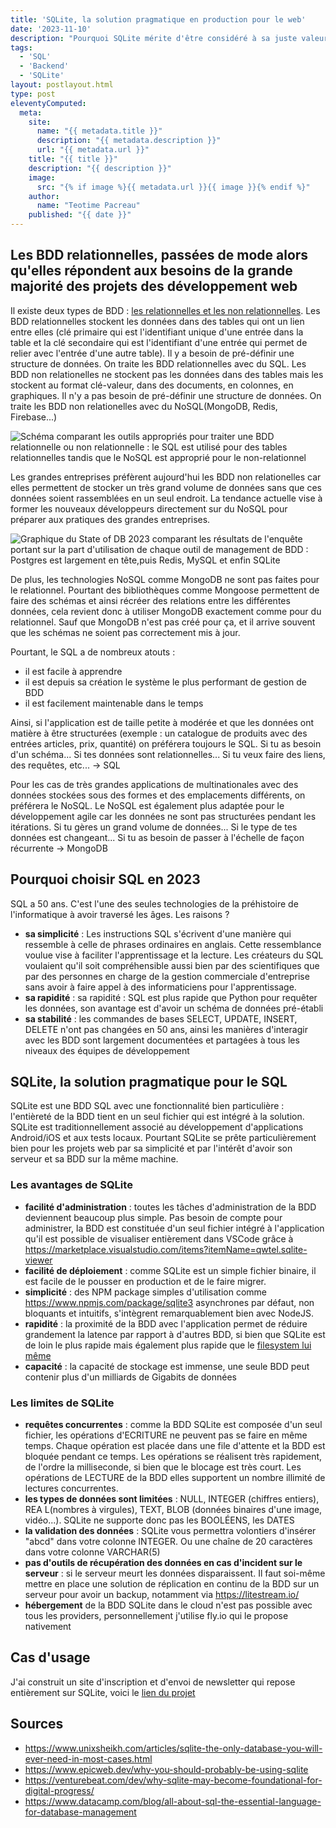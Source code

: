 ```yaml
---
title: 'SQLite, la solution pragmatique en production pour le web'
date: '2023-11-10'
description: "Pourquoi SQLite mérite d'être considéré à sa juste valeur pour les projets de développement web."
tags: 
  - 'SQL'
  - 'Backend'
  - 'SQLite'
layout: postlayout.html
type: post
eleventyComputed:
  meta:
    site:
      name: "{{ metadata.title }}"
      description: "{{ metadata.description }}"
      url: "{{ metadata.url }}"
    title: "{{ title }}"
    description: "{{ description }}"
    image:
      src: "{% if image %}{{ metadata.url }}{{ image }}{% endif %}"
    author:
      name: "Teotime Pacreau"
    published: "{{ date }}"
---
```


## Les BDD relationnelles, passées de mode alors qu'elles répondent aux besoins de la grande majorité des projets des développement web

Il existe deux types de BDD : [les relationnelles et les non relationnelles](https://www.oracle.com/fr/database/base-donnees-relationnelle-difference-non-relationnelle/).
Les BDD relationnelles stockent les données dans des tables qui ont un lien entre elles (clé primaire qui est l'identifiant unique d'une entrée dans la table et la clé secondaire qui est l'identifiant d'une entrée qui permet de relier avec l'entrée d'une autre table). Il y a besoin de pré-définir une structure de données.
On traite les BDD relationnelles avec du SQL.
Les BDD non relationelles ne stockent pas les données dans des tables mais les stockent au format clé-valeur, dans des documents, en colonnes, en graphiques. Il n'y a pas besoin de pré-définir une structure de données. On traite les BDD non relationelles avec du NoSQL(MongoDB, Redis, Firebase...)

![Schéma comparant les outils appropriés pour traiter une BDD relationnelle ou non relationnelle : le SQL est utilisé pour des tables relationnelles tandis que le NoSQL est approprié pour le non-relationnel](/img/Schema_bdd.png "Schéma comparant les outils appropriés pour traiter une BDD relationnelle ou non relationnelle")

Les grandes entreprises préfèrent aujourd'hui les BDD non relationelles car elles permettent de stocker un très grand volume de données sans que ces données soient rassemblées en un seul endroit.
La tendance actuelle vise à former les nouveaux développeurs directement sur du NoSQL pour préparer aux pratiques des grandes entreprises.

![Graphique du State of DB 2023 comparant les résultats de l'enquête portant sur la part d'utilisation de chaque outil de management de BDD : Postgres est largement en tête,puis Redis, MySQL et enfin SQLite](/img/Graph_outil_BDD.png "Graphique du State of DB 2023 comparant les résultats de l'enquête portant sur la part d'utilisation de chaque outil de management de BDD")

De plus, les technologies NoSQL comme MongoDB ne sont pas faites pour le relationnel. Pourtant des bibliothèques comme Mongoose permettent de faire des schémas et ainsi récréer des relations entre les différentes données, cela revient donc à utiliser MongoDB exactement comme pour du relationnel. Sauf que MongoDB n'est pas créé pour ça, et il arrive souvent que les schémas ne soient pas correctement mis à jour.

Pourtant, le SQL a de nombreux atouts :
- il est facile à apprendre
- il est depuis sa création le système le plus performant de gestion de BDD
- il est facilement maintenable dans le temps

Ainsi, si l'application est de taille petite à modérée et que les données ont matière à être structurées (exemple : un catalogue de produits avec des entrées articles, prix, quantité) on préférera toujours le SQL.
Si tu as besoin d'un schéma... Si tes données sont relationnelles... Si tu veux faire des liens, des requêtes, etc... -> SQL

Pour les cas de très grandes applications de multinationales avec des données stockées sous des formes et des emplacements différents, on préférera le NoSQL.
Le NoSQL est également plus adaptée pour le développement agile car les données ne sont pas structurées pendant les itérations.
Si tu gères un grand volume de données... Si le type de tes données est changeant... Si tu as besoin de passer à l'échelle de façon récurrente -> MongoDB

## Pourquoi choisir SQL en 2023

SQL a 50 ans. C'est l'une des seules technologies de la préhistoire de l'informatique à avoir traversé les âges. Les raisons ?
- **sa simplicité** : Les instructions SQL s'écrivent d'une manière qui ressemble à celle de phrases ordinaires en anglais. Cette ressemblance voulue vise à faciliter l'apprentissage et la lecture. Les créateurs du SQL voulaient qu'il soit compréhensible aussi bien par des scientifiques que par des personnes en charge de la gestion commerciale d'entreprise sans avoir à faire appel à des informaticiens pour l'apprentissage.
- **sa rapidité** : sa rapidité : SQL est plus rapide que Python pour requêter les données, son avantage est d'avoir un schéma de données pré-établi
- **sa stabilité** : les commandes de bases SELECT, UPDATE, INSERT, DELETE n'ont pas changées en 50 ans, ainsi les manières d'interagir avec les BDD sont largement documentées et partagées à tous les niveaux des équipes de développement

## SQLite, la solution pragmatique pour le SQL

SQLite est une BDD SQL avec une fonctionnalité bien particulière : l'entièreté de la BDD tient en un seul fichier qui est intégré à la solution.
SQLite est traditionnellement associé au développement d'applications Android/iOS et aux tests locaux. Pourtant SQLite se prête particulièrement bien pour les projets web par sa simplicité et par l'intérêt d'avoir son serveur et sa BDD sur la même machine.

### Les avantages de SQLite 
- **facilité d'administration** : toutes les tâches d'administration de la BDD deviennent beaucoup plus simple. Pas besoin de compte pour administrer, la BDD est constituée d'un seul fichier intégré à l'application qu'il est possible de visualiser entièrement dans VSCode grâce à https://marketplace.visualstudio.com/items?itemName=qwtel.sqlite-viewer
- **facilité de déploiement** : comme SQLite est un simple fichier binaire, il est facile de le pousser en production et de le faire migrer.
- **simplicité** : des NPM package simples d'utilisation comme https://www.npmjs.com/package/sqlite3 asynchrones par défaut, non bloquants et intuitifs, s'intègrent remarquablement bien avec NodeJS.
- **rapidité** : la proximité de la BDD avec l'application permet de réduire grandement la latence par rapport à d'autres BDD, si bien que SQLite est de loin le plus rapide mais également plus rapide que le [filesystem lui même](https://www.sqlite.org/fasterthanfs.html)
- **capacité** : la capacité de stockage est immense, une seule BDD peut contenir plus d'un milliards de Gigabits de données

### Les limites de SQLite

- **requêtes concurrentes** : comme la BDD SQLite est composée d'un seul fichier, les opérations d'ECRITURE ne peuvent pas se faire en même temps. Chaque opération est placée dans une file d'attente et la BDD est bloquée pendant ce temps. Les opérations se réalisent très rapidement, de l'ordre la milliseconde, si bien que le blocage est très court. Les opérations de LECTURE de la BDD elles supportent un nombre illimité de lectures concurrentes.
- **les types de données sont limitées** : NULL, INTEGER (chiffres entiers), REA L(nombres à virgules), TEXT, BLOB (données binaires d'une image, vidéo...). SQLite ne supporte donc pas les BOOLÉENS, les DATES
- **la validation des données** : SQLite vous permettra volontiers d'insérer "abcd" dans votre colonne INTEGER. Ou une chaîne de 20 caractères dans votre colonne VARCHAR(5)
- **pas d'outils de récupération des données en cas d'incident sur le serveur** : si le serveur meurt les données disparaissent. Il faut soi-même mettre en place une solution de réplication en continu de la BDD sur un serveur pour avoir un backup, notamment via https://litestream.io/
- **hébergement** de la BDD SQLite dans le cloud n'est pas possible avec tous les providers, personnellement j'utilise fly.io qui le propose nativement

## Cas d'usage
J'ai construit un site d'inscription et d'envoi de newsletter qui repose entièrement sur SQLite, voici le [lien du projet](https://www.teotimepacreau.fr/projets/projetnewsletter/)

## Sources
- <https://www.unixsheikh.com/articles/sqlite-the-only-database-you-will-ever-need-in-most-cases.html>
- <https://www.epicweb.dev/why-you-should-probably-be-using-sqlite>
- <https://venturebeat.com/dev/why-sqlite-may-become-foundational-for-digital-progress/>
- <https://www.datacamp.com/blog/all-about-sql-the-essential-language-for-database-management>